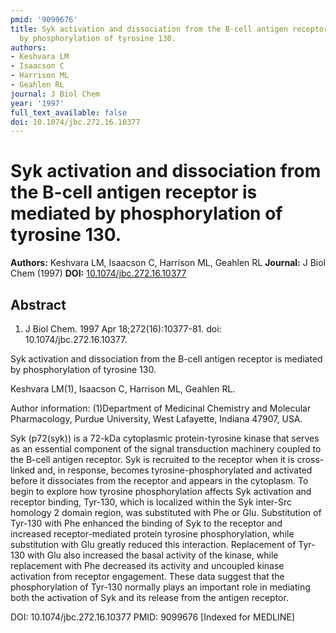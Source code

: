 ```yaml
---
pmid: '9099676'
title: Syk activation and dissociation from the B-cell antigen receptor is mediated
  by phosphorylation of tyrosine 130.
authors:
- Keshvara LM
- Isaacson C
- Harrison ML
- Geahlen RL
journal: J Biol Chem
year: '1997'
full_text_available: false
doi: 10.1074/jbc.272.16.10377
---
```


# Syk activation and dissociation from the B-cell antigen receptor is mediated by phosphorylation of tyrosine 130.
**Authors:** Keshvara LM, Isaacson C, Harrison ML, Geahlen RL
**Journal:** J Biol Chem (1997)
**DOI:** [10.1074/jbc.272.16.10377](https://doi.org/10.1074/jbc.272.16.10377)

## Abstract

1. J Biol Chem. 1997 Apr 18;272(16):10377-81. doi: 10.1074/jbc.272.16.10377.

Syk activation and dissociation from the B-cell antigen receptor is mediated by 
phosphorylation of tyrosine 130.

Keshvara LM(1), Isaacson C, Harrison ML, Geahlen RL.

Author information:
(1)Department of Medicinal Chemistry and Molecular Pharmacology, Purdue 
University, West Lafayette, Indiana 47907, USA.

Syk (p72(syk)) is a 72-kDa cytoplasmic protein-tyrosine kinase that serves as an 
essential component of the signal transduction machinery coupled to the B-cell 
antigen receptor. Syk is recruited to the receptor when it is cross-linked and, 
in response, becomes tyrosine-phosphorylated and activated before it dissociates 
from the receptor and appears in the cytoplasm. To begin to explore how tyrosine 
phosphorylation affects Syk activation and receptor binding, Tyr-130, which is 
localized within the Syk inter-Src homology 2 domain region, was substituted 
with Phe or Glu. Substitution of Tyr-130 with Phe enhanced the binding of Syk to 
the receptor and increased receptor-mediated protein tyrosine phosphorylation, 
while substitution with Glu greatly reduced this interaction. Replacement of 
Tyr-130 with Glu also increased the basal activity of the kinase, while 
replacement with Phe decreased its activity and uncoupled kinase activation from 
receptor engagement. These data suggest that the phosphorylation of Tyr-130 
normally plays an important role in mediating both the activation of Syk and its 
release from the antigen receptor.

DOI: 10.1074/jbc.272.16.10377
PMID: 9099676 [Indexed for MEDLINE]
